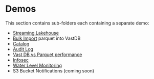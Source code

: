# Demos

This section contains sub-folders each containing a separate demo:

- [Streaming Lakehouse](./streaming_lakehouse/)
- [Bulk Import](./bulk_import/) parquet into VastDB
- [Catalog](./catalog)
- [Audit Log](./audit)
- [Vast DB vs Parquet performance](./vastdb_vs_parquet)
- [Infosec](./infosec)
- [Water Level Monitoring](./waterlevel)
- S3 Bucket Notifications (coming soon)
